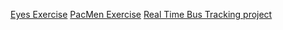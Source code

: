 <a href="https://link1101.github.io/Eyes">Eyes Exercise</a>
<a href="https://link1101.github.io/PacMen">PacMen Exercise</a>
<a href="https://link1101.github.io/Real-Time-Bus-Tracking">Real Time Bus Tracking project</a>

